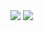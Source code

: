 
<img src="https://readme-typing-svg.herokuapp.com?font=Orbitron&size=40&color=%2379A500&height=67&duration=3000&center=true&lines=Materia optativa Metodologias Agiles Para Aplicaciones Web 2025" />

  <td><img src="https://c.tenor.com/GN73MKBawZYAAAAi/busy-cute.gif"></td>
